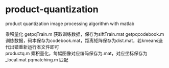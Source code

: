 # product-quantization
product quantization image processing algorithm with matlab

乘积量化
getpqTrain.m   获取训练数据，保存为siftTrain.mat
getpqcodebook.m  训练数据，码本保存为codebook.mat，距离矩阵保存为dist.mat，若kmeans迭代出错重新运行本文件即可										
productq.m       乘积量化，每幅图像对应编码保存为.mat，对应坐标保存为_local.mat
pqmatching.m    匹配        

